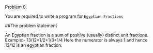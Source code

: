 Problem 0

You are required to write a program for `Egyptian Fractions`

##The problem statement

An Egyptian fraction is a sum of positive (usually) distinct unit fractions. 
Example:- 13/12=1/2+1/3+1/4
Here the numerator is always 1 and hence 13/12 is an egyptian fraction.
